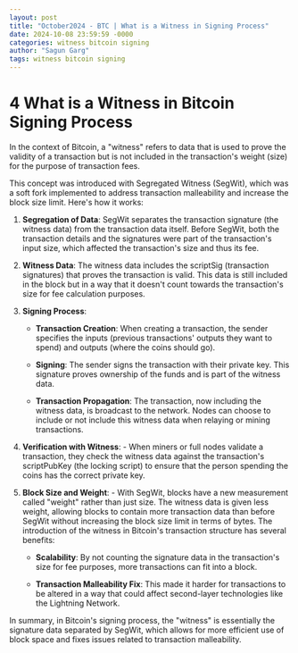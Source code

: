 ```yaml
---
layout: post
title: "October2024 - BTC | What is a Witness in Signing Process"
date: 2024-10-08 23:59:59 -0000
categories: witness bitcoin signing
author: "Sagun Garg"
tags: witness bitcoin signing
---
```


# 4 What is a Witness in Bitcoin Signing Process

In the context of Bitcoin, a "witness" refers to data that is used to prove the validity of a transaction but is not included in the transaction's weight (size) for the purpose of transaction fees. 

This concept was introduced with Segregated Witness (SegWit), which was a soft fork implemented to address transaction malleability and increase the block size limit. Here's how it works: 

1. **Segregation of Data**: SegWit separates the transaction signature (the witness data) from the transaction data itself. Before SegWit, both the transaction details and the signatures were part of the transaction's input size, which affected the transaction's size and thus its fee. 

2. **Witness Data**: The witness data includes the scriptSig (transaction signatures) that proves the transaction is valid. This data is still included in the block but in a way that it doesn't count towards the transaction's size for fee calculation purposes. 

3. **Signing Process**: 

    - **Transaction Creation**: When creating a transaction, the sender specifies the inputs (previous transactions' outputs they want to spend) and outputs (where the coins should go). 

    - **Signing**: The sender signs the transaction with their private key. This signature proves ownership of the funds and is part of the witness data. 

    - **Transaction Propagation**: The transaction, now including the witness data, is broadcast to the network. Nodes can choose to include or not include this witness data when relaying or mining transactions. 

4. **Verification with Witness**: - When miners or full nodes validate a transaction, they check the witness data against the transaction's scriptPubKey (the locking script) to ensure that the person spending the coins has the correct private key. 

5. **Block Size and Weight**: - With SegWit, blocks have a new measurement called "weight" rather than just size. The witness data is given less weight, allowing blocks to contain more transaction data than before SegWit without increasing the block size limit in terms of bytes. The introduction of the witness in Bitcoin's transaction structure has several benefits: 

    - **Scalability**: By not counting the signature data in the transaction's size for fee purposes, more transactions can fit into a block. 

    - **Transaction Malleability Fix**: This made it harder for transactions to be altered in a way that could affect second-layer technologies like the Lightning Network. 
    
In summary, in Bitcoin's signing process, the "witness" is essentially the signature data separated by SegWit, which allows for more efficient use of block space and fixes issues related to transaction malleability.
